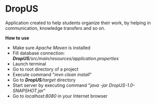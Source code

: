# DropUS

Application created to help students organize their work, by helping in communication, knowledge transfers and so on.

**How to use**
* Make sure *Apache Maven* is installed
* Fill database connection: ***DropUS**/src/main/resources/application.properties*
* Launch terminal
* Go to root directory of a project
* Execute command "*mvn clean install*"
* Go to ***DropUS**/target* directory
* Start server by executing command "*java -jar DropUS-1.0-SNAPSHOT.jar*"
* Go to *localhost:8080* in your Internet browser
